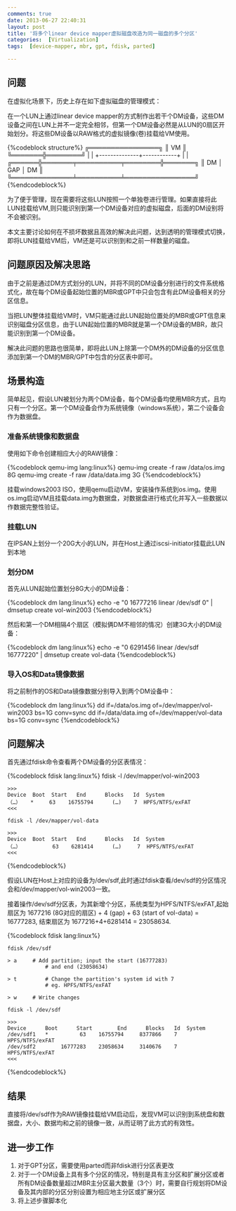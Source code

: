 ```yaml
---
comments: true
date: 2013-06-27 22:40:31
layout: post
title: '将多个linear device mapper虚拟磁盘改造为同一磁盘的多个分区'
categories:  [Virtualization]
tags:  [device-mapper, mbr, gpt, fdisk, parted]

---
```

## 问题

在虚拟化场景下，历史上存在如下虚拟磁盘的管理模式：

在一个LUN上通过linear device mapper的方式制作出若干个DM设备，这些DM设备之间在LUN上并不一定完全相邻，但第一个DM设备必然是从LUN的0扇区开始划分。将这些DM设备以RAW格式的虚拟镜像(卷)挂载给VM使用。

{%codeblock structure%}
               ╔════════════════╗
               ║      VM        ║
               ╚═══════╬════════╝
                       |
                       |
        +--------------+------------+
        |                           |
 ╔══════╬═══════╤══════════╤════════╬═══════╗
 ║  DM          │   GAP    │   DM           ║
 ╚══════════════╧══════════╧════════════════╝
{%endcodeblock%}

为了便于管理，现在需要将这些LUN按照一个单独卷进行管理。如果直接将此LUN挂载给VM,则只能识别到第一个DM设备对应的虚拟磁盘，后面的DM设别将不会被识别。

本文主要讨论如何在不损坏数据且高效的解决此问题，达到透明的管理模式切换，即将LUN挂载给VM后，VM还是可以识别到和之前一样数量的磁盘。

## 问题原因及解决思路

由于之前是通过DM方式划分的LUN，并将不同的DM设备分别进行的文件系统格式化，故在每个DM设备起始位置的MBR或GPT中只会包含有此DM设备相关的分区信息。

当把LUN整体挂载给VM时，VM只能通过此LUN起始位置处的MBR或GPT信息来识别磁盘分区信息，由于LUN起始位置的MBR就是第一个DM设备的MBR，故只能识别到第一个DM设备。

解决此问题的思路也很简单，即将此LUN上除第一个DM外的DM设备的分区信息添加到第一个DM的MBR/GPT中包含的分区表中即可。


## 场景构造

<!-- more -->

简单起见，假设LUN被划分为两个DM设备，每个DM设备均使用MBR方式，且均只有一个分区。第一个DM设备会作为系统镜像（windows系统），第二个设备会作为数据盘。


### 准备系统镜像和数据盘

使用如下命令创建相应大小的RAW镜像：

{%codeblock qemu-img lang:linux%}
qemu-img create -f raw /data/os.img 8G
qemu-img create -f raw /data/data.img 3G
{%endcodeblock%}

挂载windows2003 ISO，使用qemu启动VM，安装操作系统到os.img。使用os.img启动VM且挂载data.img为数据盘，对数据盘进行格式化并写入一些数据以作数据完整性验证。

### 挂载LUN

在IPSAN上划分一个20G大小的LUN，并在Host上通过iscsi-initiator挂载此LUN到本地

### 划分DM

首先从LUN起始位置划分8G大小的DM设备：

{%codeblock dm lang:linux%}
echo -e "0 16777216 linear /dev/sdf 0" | dmsetup create vol-win2003
{%endcodeblock%}

然后和第一个DM相隔4个扇区（模拟俩DM不相邻的情况）创建3G大小的DM设备：

{%codeblock dm lang:linux%}
echo -e "0 6291456 linear /dev/sdf 16777220" | dmsetup create vol-data
{%endcodeblock%}

### 导入OS和Data镜像数据

将之前制作的OS和Data镜像数据分别导入到两个DM设备中：

{%codeblock dm lang:linux%}
dd if=/data/os.img of=/dev/mapper/vol-win2003 bs=1G conv=sync
dd if=/data/data.img of=/dev/mapper/vol-data bs=1G conv=sync
{%endcodeblock%}

## 问题解决

首先通过fdisk命令查看两个DM设备的分区表情况：

{%codeblock fdisk lang:linux%}
	fdisk -l /dev/mapper/vol-win2003
	
	>>>
	Device 	Boot  Start   End      Blocks   Id  System
	（…）   *     63    16755794      (…)    7  HPFS/NTFS/exFAT
	<<<
	
	fdisk -l /dev/mapper/vol-data
	
	>>>
	Device 	Boot  Start   End      Blocks   Id  System
	（…）       	 63    6281414      (…)     7  HPFS/NTFS/exFAT
	<<<
	
{%endcodeblock%}

假设LUN在Host上对应的设备为/dev/sdf,此时通过fdisk查看/dev/sdf的分区情况会和/dev/mapper/vol-win2003一致。

接着操作/dev/sdf分区表，为其新增个分区，系统类型为HPFS/NTFS/exFAT,起始扇区为 1677216 (8G对应的扇区) + 4 (gap) + 63 (start of vol-data) = 16777283, 结束扇区为 1677216+4+6281414 = 23058634.

{%codeblock fdisk lang:linux%}

	fdisk /dev/sdf
	
	> a     # Add partition; input the start (16777283) 
				# and end (23058634)
				
	> t  		# Change the partition's system id with 7
				# eg. HPFS/NTFS/exFAT
				
	> w		# Write changes
	
	fdisk -l /dev/sdf
	
	>>>
	Device 		Boot      Start        End      Blocks   Id  System
	/dev/sdf1   *          63    16755794     8377866    7  HPFS/NTFS/exFAT
	/dev/sdf2        16777283    23058634     3140676    7  HPFS/NTFS/exFAT
	<<<

{%endcodeblock%}


## 结果

直接将/dev/sdf作为RAW镜像挂载给VM启动后，发现VM可以识别到系统盘和数据盘，大小、数据均和之前的镜像一致，从而证明了此方式的有效性。


## 进一步工作

1. 对于GPT分区，需要使用parted而非fdisk进行分区表更改
2. 对于一个DM设备上具有多个分区的情况，特别是具有主分区和扩展分区或者所有DM设备数量超过MBR主分区最大数量（3个）时，需要自行规划将DM设备及其内部的分区分别设置为相应地主分区或扩展分区
3. 将上述步骤脚本化

